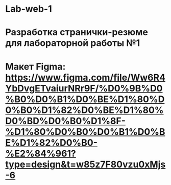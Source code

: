 # Lab-web-1

# Разработка странички-резюме для лабораторной работы №1
# Макет Figma: https://www.figma.com/file/Ww6R4YbDvgETvaiurNRr9F/%D0%9B%D0%B0%D0%B1%D0%BE%D1%80%D0%B0%D1%82%D0%BE%D1%80%D0%BD%D0%B0%D1%8F-%D1%80%D0%B0%D0%B1%D0%BE%D1%82%D0%B0-%E2%84%961?type=design&t=w85z7F80vzu0xMjs-6
